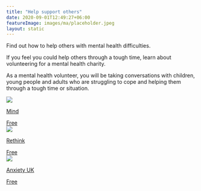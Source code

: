 ```yaml
---
title: "Help support others"
date: 2020-09-01T12:49:27+06:00
featureImage: images/ma/placeholder.jpeg
layout: static
---
```


Find out how to help others with mental health difficulties.

If you feel you could help others through a tough time, learn about volunteering for a mental health charity.

As a mental health volunteer, you will be taking conversations with children, young people and adults who are struggling to cope and helping them through a tough time or situation.

<a class="ma-link" href="https://www.mind.org.uk/get-involved/volunteering-and-participating/"><div class="ma-card"><div class="ma-icon"><img src ="/images/icon-check.png"/></div><div class="ma-name"><p>Mind</p></div><div class="ma-paid-text"><span>Free</span></div></div></a><a class="ma-link" href="https://www.rethink.org/get-involved/use-your-experience/volunteer-with-us/"><div class="ma-card"><div class="ma-icon"><img src ="/images/icon-check.png"/></div><div class="ma-name"><p>Rethink</p></div><div class="ma-paid-text"><span>Free</span></div></div></a><a class="ma-link" href="https://www.anxietyuk.org.uk/get-involved/volunteer-with-us/"><div class="ma-card"><div class="ma-icon"><img src ="/images/icon-check.png"/></div><div class="ma-name"><p>Anxiety UK</p></div><div class="ma-paid-text"><span>Free</span></div></div></a>  

<br/><br/>






